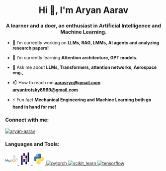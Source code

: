 <h1 align="center">Hi 👋, I'm Aryan Aarav</h1>
<h3 align="center">A learner and a doer, an enthusiast in Artificial Intelligence and Machine Learning.</h3>

- 🔭 I’m currently working on **LLMs, RAG, LMMs, AI agents and analyzing research papers!**

- 🌱 I’m currently learning **Attention architecture, GPT models.**

- 💬 Ask me about **LLMs, Transformers, attention networks, Aerospace eng.,**

- 📫 How to reach me **aaravryn@gmail.com**
**aryantrotsky6969@gmail.com**

- ⚡ Fun fact **Mechanical Engineering and Machine Learning both go hand in hand for me!**

<h3 align="left">Connect with me:</h3>
<p align="left">
<a href="https://linkedin.com/in/aryan-aarav" target="blank"><img align="center" src="https://raw.githubusercontent.com/rahuldkjain/github-profile-readme-generator/master/src/images/icons/Social/linked-in-alt.svg" alt="aryan-aarav" height="30" width="40" /></a>
</p>

<h3 align="left">Languages and Tools:</h3>
<p align="left"> <a href="https://www.mysql.com/" target="_blank" rel="noreferrer"> <img src="https://raw.githubusercontent.com/devicons/devicon/master/icons/mysql/mysql-original-wordmark.svg" alt="mysql" width="40" height="40"/> </a> <a href="https://pandas.pydata.org/" target="_blank" rel="noreferrer"> <img src="https://raw.githubusercontent.com/devicons/devicon/2ae2a900d2f041da66e950e4d48052658d850630/icons/pandas/pandas-original.svg" alt="pandas" width="40" height="40"/> </a> <a href="https://www.python.org" target="_blank" rel="noreferrer"> <img src="https://raw.githubusercontent.com/devicons/devicon/master/icons/python/python-original.svg" alt="python" width="40" height="40"/> </a> <a href="https://pytorch.org/" target="_blank" rel="noreferrer"> <img src="https://www.vectorlogo.zone/logos/pytorch/pytorch-icon.svg" alt="pytorch" width="40" height="40"/> </a> <a href="https://scikit-learn.org/" target="_blank" rel="noreferrer"> <img src="https://upload.wikimedia.org/wikipedia/commons/0/05/Scikit_learn_logo_small.svg" alt="scikit_learn" width="40" height="40"/> </a> <a href="https://www.tensorflow.org" target="_blank" rel="noreferrer"> <img src="https://www.vectorlogo.zone/logos/tensorflow/tensorflow-icon.svg" alt="tensorflow" width="40" height="40"/> </a> </p>
